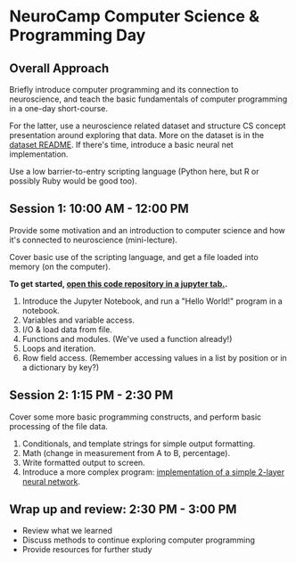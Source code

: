 # NeuroCamp Computer Science & Programming Day

## Overall Approach

Briefly introduce computer programming and its connection to neuroscience, and teach the basic fundamentals of computer programming in a one-day short-course.

For the latter, use a neuroscience related dataset and structure CS concept presentation around exploring that data. More on the dataset is in the [dataset README](/data/README.md). If there's time, introduce a basic neural net implementation.

Use a low barrier-to-entry scripting language (Python here, but R or possibly Ruby would be good too).

## Session 1: 10:00 AM - 12:00 PM

Provide some motivation and an introduction to computer science and how it's connected to neuroscience (mini-lecture).

Cover basic use of the scripting language, and get a file loaded into memory (on the computer).

**To get started, [open this code repository in a jupyter tab.](https://mybinder.org/v2/gh/loyno-mathcs/neurocamp_programming/use-notebooks?filepath=index.ipynb).**

1. Introduce the Jupyter Notebook, and run a "Hello World!" program in a notebook.
2. Variables and variable access.
3. I/O & load data from file.
4. Functions and modules. (We've used a function already!)
5. Loops and iteration.
6. Row field access. (Remember accessing values in a list by position or in a dictionary by key?)

## Session 2: 1:15 PM - 2:30 PM

Cover some more basic programming constructs, and perform basic processing of the file data.

1. Conditionals, and template strings for simple output formatting.
2. Math (change in measurement from A to B, percentage).
3. Write formatted output to screen.
4. Introduce a more complex program: [implementation of a simple 2-layer neural network](https://mybinder.org/v2/gh/loyno-mathcs/neurocamp_programming/use-notebooks?filepath=NeuralNetwork.ipynb).

## Wrap up and review: 2:30 PM - 3:00 PM

* Review what we learned
* Discuss methods to continue exploring computer programming
* Provide resources for further study

